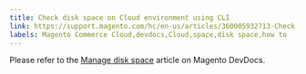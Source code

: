 ```yaml
---
title: Check disk space on Cloud environment using CLI
link: https://support.magento.com/hc/en-us/articles/360005932713-Check-disk-space-on-Cloud-environment-using-CLI
labels: Magento Commerce Cloud,devdocs,Cloud,space,disk space,how to
---
```


Please refer to the [Manage disk space](https://devdocs.magento.com/guides/v2.3/cloud/project/manage-disk-space.html) article on Magento DevDocs.   
 